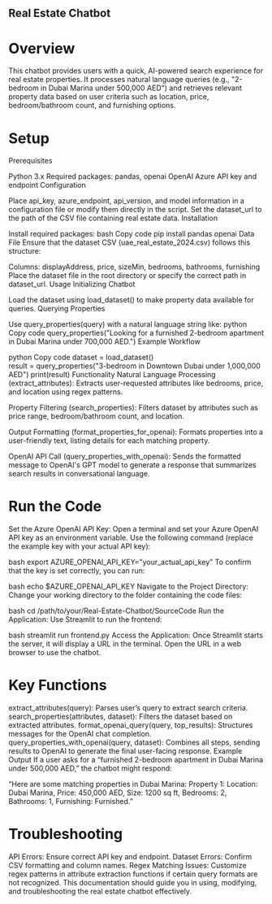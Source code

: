 ## Real Estate Chatbot 
# Overview
This chatbot provides users with a quick, AI-powered search experience for real estate properties. It processes natural language queries (e.g., "2-bedroom in Dubai Marina under 500,000 AED") and retrieves relevant property data based on user criteria such as location, price, bedroom/bathroom count, and furnishing options.

# Setup
Prerequisites

Python 3.x
Required packages: pandas, openai
OpenAI Azure API key and endpoint
Configuration

Place api_key, azure_endpoint, api_version, and model information in a configuration file or modify them directly in the script.
Set the dataset_url to the path of the CSV file containing real estate data.
Installation

Install required packages:
bash
Copy code
pip install pandas openai
Data File
Ensure that the dataset CSV (uae_real_estate_2024.csv) follows this structure:

Columns: displayAddress, price, sizeMin, bedrooms, bathrooms, furnishing
Place the dataset file in the root directory or specify the correct path in dataset_url.
Usage
Initializing Chatbot

Load the dataset using load_dataset() to make property data available for queries.
Querying Properties

Use query_properties(query) with a natural language string like:
python
Copy code
query_properties("Looking for a furnished 2-bedroom apartment in Dubai Marina under 700,000 AED.")
Example Workflow

python
Copy code
dataset = load_dataset()  
result = query_properties("3-bedroom in Downtown Dubai under 1,000,000 AED")
print(result)
Functionality
Natural Language Processing (extract_attributes): Extracts user-requested attributes like bedrooms, price, and location using regex patterns.

Property Filtering (search_properties): Filters dataset by attributes such as price range, bedroom/bathroom count, and location.

Output Formatting (format_properties_for_openai): Formats properties into a user-friendly text, listing details for each matching property.

OpenAI API Call (query_properties_with_openai): Sends the formatted message to OpenAI's GPT model to generate a response that summarizes search results in conversational language.

# Run the Code
Set the Azure OpenAI API Key: Open a terminal and set your Azure OpenAI API key as an environment variable. Use the following command (replace the example key with your actual API key):

bash
export AZURE_OPENAI_API_KEY="your_actual_api_key"
To confirm that the key is set correctly, you can run:

bash
echo $AZURE_OPENAI_API_KEY
Navigate to the Project Directory: Change your working directory to the folder containing the code files:

bash
cd /path/to/your/Real-Estate-Chatbot/SourceCode
Run the Application: Use Streamlit to run the frontend:

bash
streamlit run frontend.py
Access the Application: Once Streamlit starts the server, it will display a URL in the terminal. Open the URL in a web browser to use the chatbot.

# Key Functions
extract_attributes(query): Parses user’s query to extract search criteria.
search_properties(attributes, dataset): Filters the dataset based on extracted attributes.
format_openai_query(query, top_results): Structures messages for the OpenAI chat completion.
query_properties_with_openai(query, dataset): Combines all steps, sending results to OpenAI to generate the final user-facing response.
Example Output
If a user asks for a “furnished 2-bedroom apartment in Dubai Marina under 500,000 AED,” the chatbot might respond:

“Here are some matching properties in Dubai Marina:
Property 1: Location: Dubai Marina, Price: 450,000 AED, Size: 1200 sq ft, Bedrooms: 2, Bathrooms: 1, Furnishing: Furnished.”

# Troubleshooting
API Errors: Ensure correct API key and endpoint.
Dataset Errors: Confirm CSV formatting and column names.
Regex Matching Issues: Customize regex patterns in attribute extraction functions if certain query formats are not recognized.
This documentation should guide you in using, modifying, and troubleshooting the real estate chatbot effectively.
